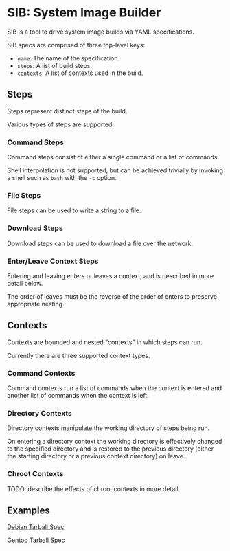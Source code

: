 # SIB: System Image Builder

SIB is a tool to drive system image builds via YAML specifications.

SIB specs are comprised of three top-level keys:

 - `name`: The name of the specification.
 - `steps`: A list of build steps.
 - `contexts`: A list of contexts used in the build.

## Steps

Steps represent distinct steps of the build.

Various types of steps are supported.

### Command Steps

Command steps consist of either a single command or a list of commands.

Shell interpolation is not supported, but can be achieved trivially by invoking
a shell such as `bash` with the `-c` option.

### File Steps

File steps can be used to write a string to a file.

### Download Steps

Download steps can be used to download a file over the network.

### Enter/Leave Context Steps

Entering and leaving enters or leaves a context, and is described in more detail below.

The order of leaves must be the reverse of the order of enters to preserve appropriate
nesting.

## Contexts

Contexts are bounded and nested "contexts" in which steps can run.

Currently there are three supported context types.

### Command Contexts

Command contexts run a list of commands when the context is entered and another
list of commands when the context is left.

### Directory Contexts

Directory contexts manipulate the working directory of steps being run.

On entering a directory context the working directory is effectively changed to the
specified directory and is restored to the previous directory (either the starting
directory or a previous context directory) on leave.

### Chroot Contexts

TODO: describe the effects of chroot contexts in more detail.

## Examples

[Debian Tarball Spec](tree/main/examples/debian/spec.yml)

[Gentoo Tarball Spec](tree/main/examples/gentoo/spec.yml)
